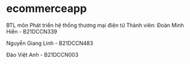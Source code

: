 # ecommerceapp
BTL môn Phát triển hệ thống thương mại điện tử
Thành viên:
Đoàn Minh Hiển - B21DCCN339


Nguyễn Giang Linh - B21DCCN483


Đào Việt Anh - B21DCCN003

